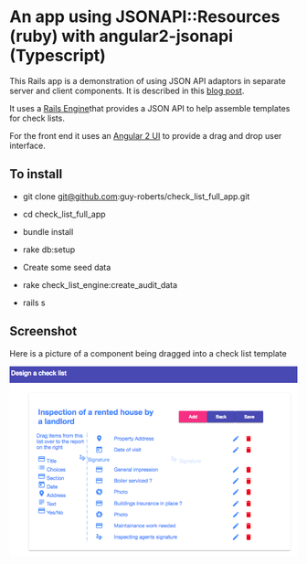 # An app using JSONAPI::Resources (ruby) with angular2-jsonapi (Typescript)

This Rails app is a demonstration of using JSON API adaptors in separate server and client
components.  It is described in this [blog post](http://blog.guyroberts.co.uk/app-designing-mobile-audits-check-lists/).


It uses a [Rails Engine](https://github.com/guy-roberts/check_list_engine)that provides
a JSON API to help assemble templates for check lists. 

For the front end it uses an [Angular 2 UI](https://github.com/guy-roberts/check_list_angular_ui)
to provide a drag and drop user interface.


## To install

* git clone git@github.com:guy-roberts/check_list_full_app.git
 
* cd check_list_full_app
 
* bundle install
 
* rake db:setup
 
* Create some seed data
 
* rake check_list_engine:create_audit_data
 
* rails s



## Screenshot

Here is a picture of a component being dragged into a check list template

<img align="left"  src="https://github.com/guy-roberts/check_list_full_app/blob/master/images/Screenshot.png">


